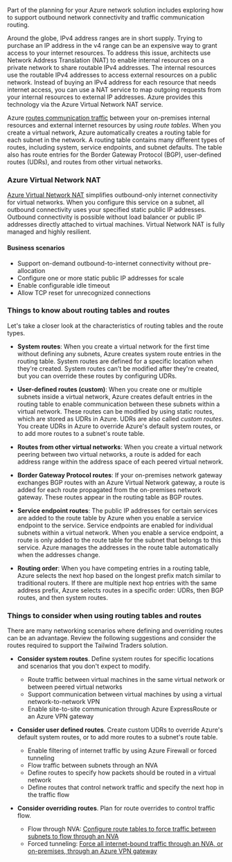 
Part of the planning for your Azure network solution includes exploring how to support outbound network connectivity and traffic communication routing.

Around the globe, IPv4 address ranges are in short supply. Trying to purchase an IP address in the v4 range can be an expensive way to grant access to your internet resources. To address this issue, architects use Network Address Translation (NAT) to enable internal resources on a private network to share routable IPv4 addresses. The internal resources use the routable IPv4 addresses to access external resources on a public network. Instead of buying an IPv4 address for each resource that needs internet access, you can use a NAT service to map outgoing requests from your internal resources to external IP addresses. Azure provides this technology via the Azure Virtual Network NAT service.

Azure [routes communication traffic](https://learn.microsoft.com/en-us/azure/virtual-network/virtual-networks-udr-overview) between your on-premises internal resources and external internet resources by using _route tables_. When you create a virtual network, Azure automatically creates a routing table for each subnet in the network. A routing table contains many different types of routes, including system, service endpoints, and subnet defaults. The table also has route entries for the Border Gateway Protocol (BGP), user-defined routes (UDRs), and routes from other virtual networks.

### Azure Virtual Network NAT

[Azure Virtual Network NAT](https://learn.microsoft.com/en-us/azure/virtual-network/nat-gateway/nat-overview) simplifies outbound-only internet connectivity for virtual networks. When you configure this service on a subnet, all outbound connectivity uses your specified static public IP addresses. Outbound connectivity is possible without load balancer or public IP addresses directly attached to virtual machines. Virtual Network NAT is fully managed and highly resilient.

#### Business scenarios

- Support on-demand outbound-to-internet connectivity without pre-allocation
- Configure one or more static public IP addresses for scale
- Enable configurable idle timeout
- Allow TCP reset for unrecognized connections

### Things to know about routing tables and routes

Let's take a closer look at the characteristics of routing tables and the route types.

- **System routes**: When you create a virtual network for the first time without defining any subnets, Azure creates system route entries in the routing table. System routes are defined for a specific location when they're created. System routes can't be modified after they're created, but you can override these routes by configuring UDRs.
    
- **User-defined routes (custom)**: When you create one or multiple subnets inside a virtual network, Azure creates default entries in the routing table to enable communication between these subnets within a virtual network. These routes can be modified by using static routes, which are stored as UDRs in Azure. UDRs are also called _custom routes_. You create UDRs in Azure to override Azure's default system routes, or to add more routes to a subnet's route table.
    
- **Routes from other virtual networks**: When you create a virtual network peering between two virtual networks, a route is added for each address range within the address space of each peered virtual network.
    
- **Border Gateway Protocol routes**: If your on-premises network gateway exchanges BGP routes with an Azure Virtual Network gateway, a route is added for each route propagated from the on-premises network gateway. These routes appear in the routing table as BGP routes.
    
- **Service endpoint routes**: The public IP addresses for certain services are added to the route table by Azure when you enable a service endpoint to the service. Service endpoints are enabled for individual subnets within a virtual network. When you enable a service endpoint, a route is only added to the route table for the subnet that belongs to this service. Azure manages the addresses in the route table automatically when the addresses change.
    
- **Routing order**: When you have competing entries in a routing table, Azure selects the next hop based on the longest prefix match similar to traditional routers. If there are multiple next hop entries with the same address prefix, Azure selects routes in a specific order: UDRs, then BGP routes, and then system routes.
    

### Things to consider when using routing tables and routes

There are many networking scenarios where defining and overriding routes can be an advantage. Review the following suggestions and consider the routes required to support the Tailwind Traders solution.

- **Consider system routes**. Define system routes for specific locations and scenarios that you don't expect to modify.
    
    - Route traffic between virtual machines in the same virtual network or between peered virtual networks
    - Support communication between virtual machines by using a virtual network-to-network VPN
    - Enable site-to-site communication through Azure ExpressRoute or an Azure VPN gateway
- **Consider user defined routes**. Create custom UDRs to override Azure's default system routes, or to add more routes to a subnet's route table.
    
    - Enable filtering of internet traffic by using Azure Firewall or forced tunneling
    - Flow traffic between subnets through an NVA
    - Define routes to specify how packets should be routed in a virtual network
    - Define routes that control network traffic and specify the next hop in the traffic flow
- **Consider overriding routes**. Plan for route overrides to control traffic flow.
    
    - Flow through NVA: [Configure route tables to force traffic between subnets to flow through an NVA](https://learn.microsoft.com/en-us/azure/virtual-network/tutorial-create-route-table-portal)
    - Forced tunneling: [Force all internet-bound traffic through an NVA, or on-premises, through an Azure VPN gateway](https://learn.microsoft.com/en-us/azure/vpn-gateway/vpn-gateway-forced-tunneling-rm)